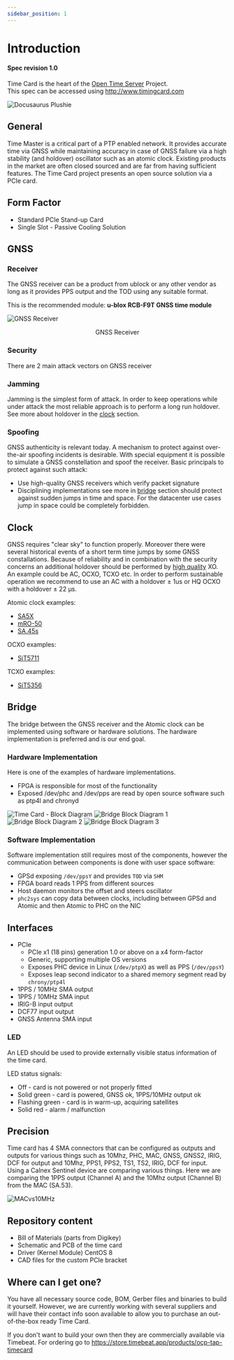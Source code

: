 ```yaml
---
sidebar_position: 1
---
```


# Introduction

#### Spec revision 1.0

Time Card is the heart of the [Open Time Server](http://www.opentimeserver.com) Project.  
This spec can be accessed using http://www.timingcard.com

![Docusaurus Plushie](/img/timecard/timecard.png)

## General

Time Master is a critical part of a PTP enabled network. It provides accurate time via GNSS while maintaining accuracy in case of GNSS failure via a high stability (and holdover) oscillator such as an atomic clock. Existing products in the market are often closed sourced and are far from having sufficient features. The Time Card project presents an open source solution via a PCIe card.

## Form Factor

- Standard PCIe Stand-up Card
- Single Slot - Passive Cooling Solution

## GNSS

### Receiver

The GNSS receiver can be a product from ublock or any other vendor as long as it provides PPS output and the TOD using any suitable format.

This is the recommended module: **u-blox RCB-F9T GNSS time module**

![GNSS Receiver](https://content.u-blox.com/sites/default/files/products/RCB-F9T_PCBVer-C.png)

<p align="center">GNSS Receiver</p>

### Security

There are 2 main attack vectors on GNSS receiver

### Jamming

Jamming is the simplest form of attack. In order to keep operations while under attack the most reliable approach is to perform a long run holdover.  
See more about holdover in the [clock](#Clock) section.

### Spoofing

GNSS authenticity is relevant today. A mechanism to protect against over-the-air spoofing incidents is desirable. With special equipment it is possible to simulate a GNSS constellation and spoof the receiver. Basic principals to protect against such attack:

- Use high-quality GNSS receivers which verify packet signature
- Disciplining implementations see more in [bridge](#bridge) section should protect against sudden jumps in time and space. For the datacenter use cases jump in space could be completely forbidden.

## Clock

GNSS requires "clear sky" to function properly. Moreover there were several historical events of a short term time jumps by some GNSS constallations. Because of reliability and in combination with the security concerns an additional holdover should be performed by [high quality](https://www.meinbergglobal.com/english/specs/gpsopt.htm) XO. An example could be AC, OCXO, TCXO etc. In order to perform sustainable operation we recommend to use an AC with a holdover ± 1us or HQ OCXO with a holdover ± 22 µs.

Atomic clock examples:

- [SA5X](https://www.microsemi.com/product-directory/embedded-clocks-frequency-references/5570-miniature-atomic-clock-mac-sa5x)
- [mRO-50](https://www.orolia.com/products/atomic-clocks-oscillators/mro-50)
- [SA.45s](https://www.microsemi.com/product-directory/embedded-clocks-frequency-references/5207-space-csac)

<!-- <p align="center">
<img width="666" alt="microchip-mac-sa5x" src="https://user-images.githubusercontent.com/1751211/132626512-3fded23e-dcad-4325-ba4a-0825a9191dce.png">
<img width="666" alt="microchip-mac-sa5x" src="https://user-images.githubusercontent.com/1751211/132625857-12b92625-4d08-4ae7-be18-f8ff6b79b49d.png">
<img width="555" alt="microchip-mac-sa5x" src="https://user-images.githubusercontent.com/1751211/132625863-4a053483-61bf-4617-9bbe-95c464014563.png">
</p>

<p align="center">Figure 2. Atomic Clock Examples</p> -->

OCXO examples:

- [SiT5711](https://www.sitime.com/products/stratum-3e-ocxos/sit5711)

TCXO examples:

- [SiT5356](https://www.sitime.com/products/super-tcxo/sit5356)

## Bridge

The bridge between the GNSS receiver and the Atomic clock can be implemented using software or hardware solutions. The hardware implementation is preferred and is our end goal.

### Hardware Implementation

Here is one of the examples of hardware implementations.

- FPGA is responsible for most of the functionality
- Exposed /dev/phc and /dev/pps are read by open source software such as ptp4l and chronyd

![Time Card - Block Diagram](https://raw.githubusercontent.com/opencomputeproject/Time-Appliance-Project/master/Time-Card/images/idea.png) ![Bridge Block Diagram 1](https://raw.githubusercontent.com/opencomputeproject/Time-Appliance-Project/master/Time-Card/images/block1.png) ![Bridge Block Diagram 2](https://raw.githubusercontent.com/opencomputeproject/Time-Appliance-Project/master/Time-Card/images/block2.png) ![Bridge Block Diagram 3](https://raw.githubusercontent.com/opencomputeproject/Time-Appliance-Project/master/Time-Card/images/block3.png)

### Software Implementation

Software implementation still requires most of the components, however the communication between components is done with user space software:

- GPSd exposing `/dev/ppsY` and provides `TOD` via `SHM`
- FPGA board reads 1 PPS from different sources
- Host daemon monitors the offset and steers oscillator
- `phc2sys` can copy data between clocks, including between GPSd and Atomic and then Atomic to PHC on the NIC

## Interfaces

- PCIe
  - PCIe x1 (18 pins) generation 1.0 or above on a x4 form-factor
  - Generic, supporting multiple OS versions
  - Exposes PHC device in Linux (`/dev/ptpX`) as well as PPS (`/dev/ppsY`)
  - Exposes leap second indicator to a shared memory segment read by `chrony/ptp4l`
- 1PPS / 10MHz SMA output
- 1PPS / 10MHz SMA input
- IRIG-B input output
- DCF77 input output
- GNSS Antenna SMA input

### LED

An LED should be used to provide externally visible status information of the time card.

LED status signals:

- Off - card is not powered or not properly fitted
- Solid green - card is powered, GNSS ok, 1PPS/10MHz output ok
- Flashing green - card is in warm-up, acquiring satellites
- Solid red - alarm / malfunction

## Precision

Time card has 4 SMA connectors that can be configured as outputs and outputs for various things such as 10Mhz, PHC, MAC, GNSS, GNSS2, IRIG, DCF for output and 10Mhz, PPS1, PPS2, TS1, TS2, IRIG, DCF for input.  
Using a Calnex Sentinel device are comparing various things. Here we are comparing the 1PPS output (Channel A) and the 10Mhz output (Channel B) from the MAC (SA.53).

![MACvs10MHz](/img/timecard/MACvs10MHz.png)

## Repository content

- Bill of Materials (parts from Digikey)
- Schematic and PCB of the time card
- Driver (Kernel Module) CentOS 8
- CAD files for the custom PCIe bracket

## Where can I get one?

You have all necessary source code, BOM, Gerber files and binaries to build it yourself. However, we are currently working with several suppliers and will have their contact info soon available to allow you to purchase an out-of-the-box ready Time Card.

If you don't want to build your own then they are commercially available via Timebeat. For ordering go to https://store.timebeat.app/products/ocp-tap-timecard